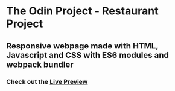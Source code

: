 # The Odin Project - Restaurant Project

## Responsive webpage made with HTML, Javascript and CSS with ES6 modules and webpack bundler 

### Check out the [Live Preview](https://beppe94.github.io/Restaurant/)